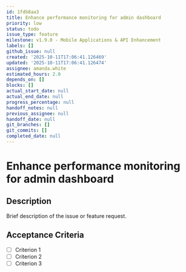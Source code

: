 ```yaml
---
id: 1fdb8aa3
title: Enhance performance monitoring for admin dashboard
priority: low
status: todo
issue_type: feature
milestone: v1.9.0 - Mobile Applications & API Enhancement
labels: []
github_issue: null
created: '2025-10-11T17:06:41.126469'
updated: '2025-10-11T17:06:41.126474'
assignee: amanda.white
estimated_hours: 2.0
depends_on: []
blocks: []
actual_start_date: null
actual_end_date: null
progress_percentage: null
handoff_notes: null
previous_assignee: null
handoff_date: null
git_branches: []
git_commits: []
completed_date: null
---
```


# Enhance performance monitoring for admin dashboard

## Description

Brief description of the issue or feature request.

## Acceptance Criteria

- [ ] Criterion 1
- [ ] Criterion 2
- [ ] Criterion 3